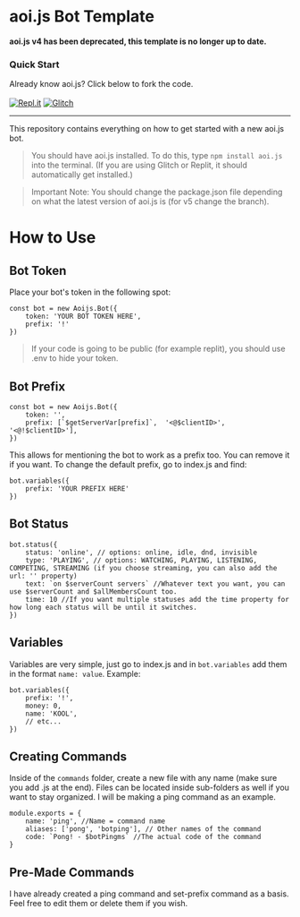 # aoi.js Bot Template

**aoi.js v4 has been deprecated, this template is no longer up to date.**

### Quick Start
Already know aoi.js? Click below to fork the code.
<br><br>
<a href='https://replit.com/github/KOOL13/aoi.js-Bot-Template' target='_blank'><img alt='Repl.it' src='https://img.shields.io/badge/Repl.it-%230D101E.svg?style=for-the-badge&logo=replit&logoColor=white'></a>
<a href='https://glitch.com/edit/#!/import/git?url=https://github.com/KOOL13/aoi.js-Bot-Template' target='_blank'><img alt='Glitch' src='https://img.shields.io/badge/glitch-%233333FF.svg?style=for-the-badge&logo=glitch&logoColor=white'></a>
__________________________
This repository contains everything on how to get started with a new aoi.js bot.
> You should have aoi.js installed. To do this, type `npm install aoi.js` into the terminal. (If you are using Glitch or Replit, it should automatically get installed.)

> Important Note: You should change the package.json file depending on what the latest version of aoi.js is (for v5 change the branch).

# How to Use

## Bot Token
Place your bot's token in the following spot:
```
const bot = new Aoijs.Bot({
	token: 'YOUR BOT TOKEN HERE',
	prefix: '!'
})
```
> If your code is going to be public (for example replit), you should use .env to hide your token.

## Bot Prefix

```
const bot = new Aoijs.Bot({
	token: '',
	prefix: [`$getServerVar[prefix]`,  '<@$clientID>',  '<@!$clientID>'],
})
```
This allows for mentioning the bot to work as a prefix too. You can remove it if you want. To change the default prefix, go to index.js and find:
```
bot.variables({
	prefix: 'YOUR PREFIX HERE'
})
```

## Bot Status
```
bot.status({
	status: 'online', // options: online, idle, dnd, invisible
	type: 'PLAYING', // options: WATCHING, PLAYING, LISTENING, COMPETING, STREAMING (if you choose streaming, you can also add the url: '' property)
	text: `on $serverCount servers` //Whatever text you want, you can use $serverCount and $allMembersCount too.
	time: 10 //If you want multiple statuses add the time property for how long each status will be until it switches.
})
```

## Variables
Variables are very simple, just go to index.js and in `bot.variables` add them in the format `name: value`. Example:
```
bot.variables({
	prefix: '!',
	money: 0,
	name: 'KOOL',
	// etc...
})
```


## Creating Commands

Inside of the `commands` folder, create a new file with any name (make sure you add .js at the end). Files can be located inside sub-folders as well if you want to stay organized. I will be making a ping command as an example.
```
module.exports = {
	name: 'ping', //Name = command name
	aliases: ['pong', 'botping'], // Other names of the command
	code: `Pong! - $botPingms` //The actual code of the command
}
```


## Pre-Made Commands

I have already created a ping command and set-prefix command as a basis. Feel free to edit them or delete them if you wish.
